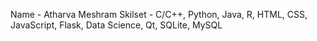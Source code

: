 Name - Atharva Meshram
Skilset - C/C++, Python, Java, R, HTML, CSS, JavaScript, Flask, Data Science, Qt, SQLite, MySQL